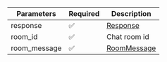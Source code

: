 | Parameters      	| Required 	                | Description                                     	   |
|-----------------	|----------	                |-------------------------------------------------	   |
| response        	| :white_check_mark:      	| [Response](Response.md)                         	   |
| room_id         	| :white_check_mark:      	| Chat room id                                         |
| room_message    	| :white_check_mark:      	| [RoomMessage](RoomMessage.md)                        |